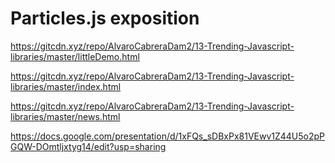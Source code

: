 # Particles.js exposition

https://gitcdn.xyz/repo/AlvaroCabreraDam2/13-Trending-Javascript-libraries/master/littleDemo.html

https://gitcdn.xyz/repo/AlvaroCabreraDam2/13-Trending-Javascript-libraries/master/index.html

https://gitcdn.xyz/repo/AlvaroCabreraDam2/13-Trending-Javascript-libraries/master/news.html

https://docs.google.com/presentation/d/1xFQs_sDBxPx81VEwv1Z44U5o2pPGQW-DOmtljxtyg14/edit?usp=sharing
